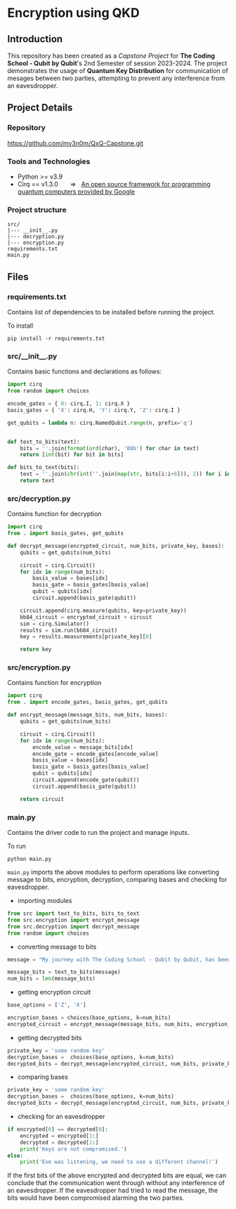 # Encryption using QKD

## Introduction

This repository has been created as a *Capstone Project* for **The Coding School - Qubit by Qubit**'s 2nd Semester of session 2023-2024.
The project demonstrates the usage of **Quantum Key Distribution** for communication of mesages between two parties, attempting to prevent any interference from an eavesdropper.

## Project Details

### Repository

https://github.com/mv3n0m/QxQ-Capstone.git

### Tools and Technologies

- Python >= v3.9
- Cirq == v1.3.0  &nbsp;&nbsp;&nbsp;&nbsp;&nbsp;   => &nbsp; [An open source framework for programming quantum computers provided by Google](https://quantumai.google/cirq)

### Project structure

```
src/
|--- __init__.py
|--- decryption.py
|--- encryption.py
requirements.txt
main.py
```

## Files

### requirements.txt
Contains list of dependencies to be installed before running the project.

To install

    pip install -r requirements.txt

### src/\_\_init\_\_.py
Contains basic functions and declarations as follows:

```py
import cirq
from random import choices

encode_gates = { 0: cirq.I, 1: cirq.X }
basis_gates = { 'X': cirq.H, 'Y': cirq.Y, 'Z': cirq.I }

get_qubits = lambda n: cirq.NamedQubit.range(n, prefix='q')


def text_to_bits(text):
    bits = ''.join(format(ord(char), '08b') for char in text)
    return [int(bit) for bit in bits]

def bits_to_text(bits):
    text = ''.join(chr(int(''.join(map(str, bits[i:i+8])), 2)) for i in range(0, len(bits), 8))
    return text
```

### src/decryption.py
Contains function for decryption

```py
import cirq
from . import basis_gates, get_qubits

def decrypt_message(encrypted_circuit, num_bits, private_key, bases):
    qubits = get_qubits(num_bits)

    circuit = cirq.Circuit()
    for idx in range(num_bits):
        basis_value = bases[idx]
        basis_gate = basis_gates[basis_value]
        qubit = qubits[idx]
        circuit.append(basis_gate(qubit))

    circuit.append(cirq.measure(qubits, key=private_key))
    bb84_circuit = encrypted_circuit + circuit
    sim = cirq.Simulator()
    results = sim.run(bb84_circuit)
    key = results.measurements[private_key][0]

    return key
```

### src/encryption.py
Contains function for encryption

```py
import cirq
from . import encode_gates, basis_gates, get_qubits

def encrypt_message(message_bits, num_bits, bases):
    qubits = get_qubits(num_bits)

    circuit = cirq.Circuit()
    for idx in range(num_bits):
        encode_value = message_bits[idx]
        encode_gate = encode_gates[encode_value]
        basis_value = bases[idx]
        basis_gate = basis_gates[basis_value]
        qubit = qubits[idx]
        circuit.append(encode_gate(qubit))
        circuit.append(basis_gate(qubit))

    return circuit
```

### main.py
Contains the driver code to run the project and manage inputs.

To run

    python main.py

`main.py` imports the above modules to perform operations like converting message to bits, encryption, decryption, comparing bases and checking for eavesdropper.

- importing modules

```py
from src import text_to_bits, bits_to_text
from src.encryption import encrypt_message
from src.decryption import decrypt_message
from random import choices
```

- converting message to bits

```py
message = "My journey with The Coding School - Qubit by Qubit, has been truly unique and exceptional."

message_bits = text_to_bits(message)
num_bits = len(message_bits)
```

- getting encryption circuit

```py
base_options = ['Z', 'X']

encryption_bases = choices(base_options, k=num_bits)
encrypted_circuit = encrypt_message(message_bits, num_bits, encryption_bases)
```

- getting decrypted bits

```py
private_key = 'some random key'
decryption_bases =  choices(base_options, k=num_bits)
decrypted_bits = decrypt_message(encrypted_circuit, num_bits, private_key, decryption_bases)
```

- comparing bases

```py
private_key = 'some random key'
decryption_bases =  choices(base_options, k=num_bits)
decrypted_bits = decrypt_message(encrypted_circuit, num_bits, private_key, decryption_bases)
```

- checking for an eavesdropper

```py
if encrypted[0] == decrypted[0]:
    encrypted = encrypted[1:]
    decrypted = decrypted[1:]
    print('Keys are not compromised.')
else:
    print('Eve was listening, we need to use a different channel!')
```

If the first bits of the above encrypted and decrypted bits are equal, we can conclude that the communication went through without any interference of an eavesdropper. If the eavesdropper had tried to read the message, the bits would have been compromised alarming the two parties.